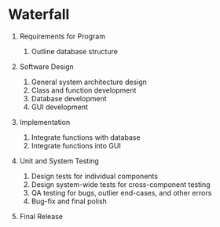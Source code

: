 # Waterfall

1. Requirements for Program
    1. Outline database structure 
2. Software Design
    1. General system architecture design
    2. Class and function development
    3. Database development
    4. GUI development
3. Implementation
	1. Integrate functions with database
	2. Integrate functions into GUI
4. Unit and System Testing
	1. Design tests for individual components
	2. Design system-wide tests for cross-component testing
	3. QA testing for bugs, outlier end-cases, and other errors
	4. Bug-fix and final polish

5. Final Release
